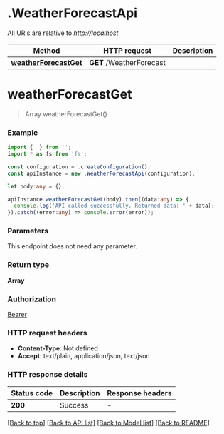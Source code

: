 # .WeatherForecastApi

All URIs are relative to *http://localhost*

Method | HTTP request | Description
------------- | ------------- | -------------
[**weatherForecastGet**](WeatherForecastApi.md#weatherForecastGet) | **GET** /WeatherForecast | 


# **weatherForecastGet**
> Array<WeatherForecast> weatherForecastGet()


### Example


```typescript
import {  } from '';
import * as fs from 'fs';

const configuration = .createConfiguration();
const apiInstance = new .WeatherForecastApi(configuration);

let body:any = {};

apiInstance.weatherForecastGet(body).then((data:any) => {
  console.log('API called successfully. Returned data: ' + data);
}).catch((error:any) => console.error(error));
```


### Parameters
This endpoint does not need any parameter.


### Return type

**Array<WeatherForecast>**

### Authorization

[Bearer](README.md#Bearer)

### HTTP request headers

 - **Content-Type**: Not defined
 - **Accept**: text/plain, application/json, text/json


### HTTP response details
| Status code | Description | Response headers |
|-------------|-------------|------------------|
**200** | Success |  -  |

[[Back to top]](#) [[Back to API list]](README.md#documentation-for-api-endpoints) [[Back to Model list]](README.md#documentation-for-models) [[Back to README]](README.md)


